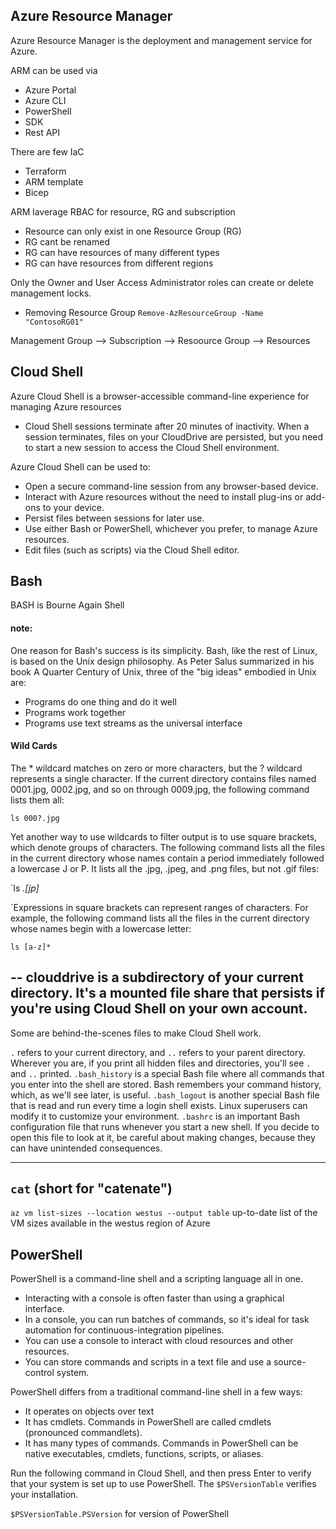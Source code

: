 
## Azure Resource Manager

Azure Resource Manager is the deployment and management service for Azure.

ARM can be used via 
- Azure Portal
- Azure CLI 
- PowerShell
- SDK
- Rest API 

There are few IaC 
- Terraform
- ARM template
- Bicep

ARM laverage RBAC for resource, RG and  subscription

- Resource can only exist in one Resource Group (RG)
- RG cant be renamed
- RG can have resources of many different types
- RG can have resources from different regions 

Only the Owner and User Access Administrator roles can create or delete management locks.

- Removing Resource Group 
`Remove-AzResourceGroup -Name "ContosoRG01"`


Management Group --> Subscription --> Resoource Group --> Resources


## Cloud Shell 
Azure Cloud Shell is a browser-accessible command-line experience for managing Azure resources

- Cloud Shell sessions terminate after 20 minutes of inactivity. When a session terminates, files on your CloudDrive are persisted, but you need to start a new session to access the Cloud Shell environment.

Azure Cloud Shell can be used to:

- Open a secure command-line session from any browser-based device.
- Interact with Azure resources without the need to install plug-ins or add-ons to your device.
- Persist files between sessions for later use.
- Use either Bash or PowerShell, whichever you prefer, to manage Azure resources.
- Edit files (such as scripts) via the Cloud Shell editor.
  

## Bash
BASH is Bourne Again Shell

#### note:
One reason for Bash's success is its simplicity. Bash, like the rest of Linux, is based on the Unix design philosophy. As Peter Salus summarized in his book A Quarter Century of Unix, three of the "big ideas" embodied in Unix are:

- Programs do one thing and do it well
- Programs work together
- Programs use text streams as the universal interface

#### Wild Cards

The * wildcard matches on zero or more characters, but the ? wildcard represents a single character. If the current directory contains files named 0001.jpg, 0002.jpg, and so on through 0009.jpg, the following command lists them all:

`ls 000?.jpg`

Yet another way to use wildcards to filter output is to use square brackets, which denote groups of characters. The following command lists all the files in the current directory whose names contain a period immediately followed a lowercase J or P. It lists all the .jpg, .jpeg, and .png files, but not .gif files:

`ls *.[jp]*

`Expressions in square brackets can represent ranges of characters. For example, the following command lists all the files in the current directory whose names begin with a lowercase letter:

`ls [a-z]*`


--
clouddrive is a subdirectory of your current directory. It's a mounted file share that persists if you're using Cloud Shell on your own account. 
--


Some are behind-the-scenes files to make Cloud Shell work.

`.` refers to your current directory, and `..` refers to your parent directory. Wherever you are, if you print all hidden files and directories, you'll see `.` and `..` printed.
`.bash_history` is a special Bash file where all commands that you enter into the shell are stored. Bash remembers your command history, which, as we'll see later, is useful.
`.bash_logout` is another special Bash file that is read and run every time a login shell exists. Linux superusers can modify it to customize your environment.
`.bashrc` is an important Bash configuration file that runs whenever you start a new shell. If you decide to open this file to look at it, be careful about making changes, because they can have unintended consequences.


---
`cat` (short for "catenate")
---

`az vm list-sizes --location westus --output table` up-to-date list of the VM sizes available in the westus region of Azure



## PowerShell
PowerShell is a command-line shell and a scripting language all in one.


- Interacting with a console is often faster than using a graphical interface.
- In a console, you can run batches of commands, so it's ideal for task automation for continuous-integration pipelines.
- You can use a console to interact with cloud resources and other resources.
- You can store commands and scripts in a text file and use a source-control system. 
  
PowerShell differs from a traditional command-line shell in a few ways:

- It operates on objects over text
- It has cmdlets. Commands in PowerShell are called cmdlets (pronounced commandlets). 
- It has many types of commands. Commands in PowerShell can be native executables, cmdlets, functions, scripts, or aliases.

Run the following command in Cloud Shell, and then press Enter to verify that your system is set up to use PowerShell. The `$PSVersionTable` verifies your installation.

`$PSVersionTable.PSVersion` for version of PowerShell
